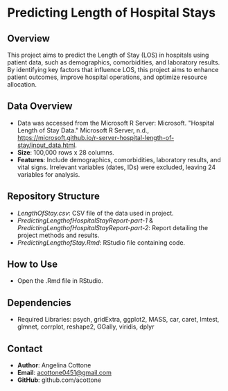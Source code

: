 # Predicting Length of Hospital Stays

## Overview
This project aims to predict the Length of Stay (LOS) in hospitals using patient data, such as demographics, comorbidities, and laboratory results. By identifying key factors that influence LOS, this project aims to enhance patient outcomes, improve hospital operations, and optimize resource allocation.

## Data Overview
- Data was accessed from the Microsoft R Server:
Microsoft. "Hospital Length of Stay Data." Microsoft R Server, n.d., https://microsoft.github.io/r-server-hospital-length-of-stay/input_data.html.
- **Size**: 100,000 rows x 28 columns.
- **Features**: Include demographics, comorbidities, laboratory results, and vital signs. Irrelevant variables (dates, IDs) were excluded, leaving 24 variables for analysis.

## Repository Structure
- *LengthOfStay.csv*: CSV file of the data used in project.
- *PredictingLengthofHospitalStayReport-part-1* & *PredictingLengthofHospitalStayReport-part-2*: Report detailing the project methods and results.
- *PredictingLengthofStay.Rmd*: RStudio file containing code.

## How to Use
- Open the .Rmd file in RStudio.

## Dependencies
- Required Libraries: psych, gridExtra, ggplot2, MASS, car, caret, lmtest, glmnet, corrplot, reshape2, GGally, viridis, dplyr

## Contact
- **Author**: Angelina Cottone
- **Email**: acottone0451@gmail.com
- **GitHub**: github.com/acottone
